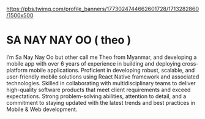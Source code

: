https://pbs.twimg.com/profile_banners/1773024744662601728/1713282860/1500x500

# SA NAY NAY OO ( theo )

I’m Sa Nay Nay Oo but other call me Theo from Myanmar, and developing a mobile app with over 6 years of experience in building and deploying cross-platform mobile applications. Proficient in developing robust, scalable, and user-friendly mobile solutions using React Native framework and associated technologies. Skilled in collaborating with multidisciplinary teams to deliver high-quality software products that meet client requirements and exceed expectations. Strong problem-solving abilities, attention to detail, and a commitment to staying updated with the latest trends and best practices in Mobile & Web development.
